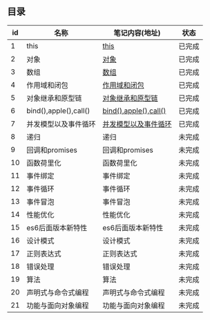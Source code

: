 ## 目录

id | 名称 | 笔记内容(地址) | 状态
--- | --- | --- | ---
1 | this |[this](https://github.com/terry-ice/blog/blob/master/javascript%E8%BF%9B%E9%98%B6/this.md) | 已完成
2 | 对象 |[对象](https://github.com/terry-ice/blog/blob/master/javascript%E8%BF%9B%E9%98%B6/object.md) | 已完成
3 | 数组 |[数组](https://github.com/terry-ice/blog/blob/master/javascript%E8%BF%9B%E9%98%B6/array.md) | 已完成
4 | 作用域和闭包 |[作用域和闭包](https://github.com/terry-ice/blog/blob/master/javascript%E8%BF%9B%E9%98%B6/%E4%BD%9C%E7%94%A8%E5%9F%9F%E5%92%8C%E9%97%AD%E5%8C%85.md) | 已完成
5 | 对象继承和原型链 |[对象继承和原型链](https://github.com/terry-ice/blog/blob/master/javascript%E8%BF%9B%E9%98%B6/%E5%AF%B9%E8%B1%A1%E5%92%8C%E5%8E%9F%E5%9E%8B%E9%93%BE.md) | 已完成
6 | bind(),apple(),call() | [bind(),apple(),call()](https://github.com/terry-ice/blog/blob/master/javascript%E8%BF%9B%E9%98%B6/%E6%B7%B1%E5%85%A5%E7%90%86%E8%A7%A3%20call%EF%BC%8Capply%20%E5%92%8C%20bind.md) | 已完成
7 | 并发模型以及事件循环 | [并发模型以及事件循环](https://github.com/terry-ice/blog/blob/master/javascript%E8%BF%9B%E9%98%B6/EventLoop.md) | 已完成
8 | 递归 |递归 | 未完成
9 | 回调和promises |回调和promises | 未完成
10 | 函数荷里化 |函数荷里化 | 未完成
11 | 事件绑定 |事件绑定 | 未完成
12 | 事件循环 |事件循环 | 未完成
13 | 事件冒泡 |事件冒泡 | 未完成
14 | 性能优化 |性能优化 | 未完成
15 | es6后面版本新特性 | es6后面版本新特性 | 未完成
16 | 设计模式 | 设计模式 | 未完成
17 | 正则表达式 | 正则表达式 | 未完成
18 | 错误处理 | 错误处理 | 未完成
19 | 算法 | 算法 | 未完成
20 | 声明式与命令式编程 | 声明式与命令式编程 | 未完成
21 | 功能与面向对象编程 | 功能与面向对象编程 | 未完成
